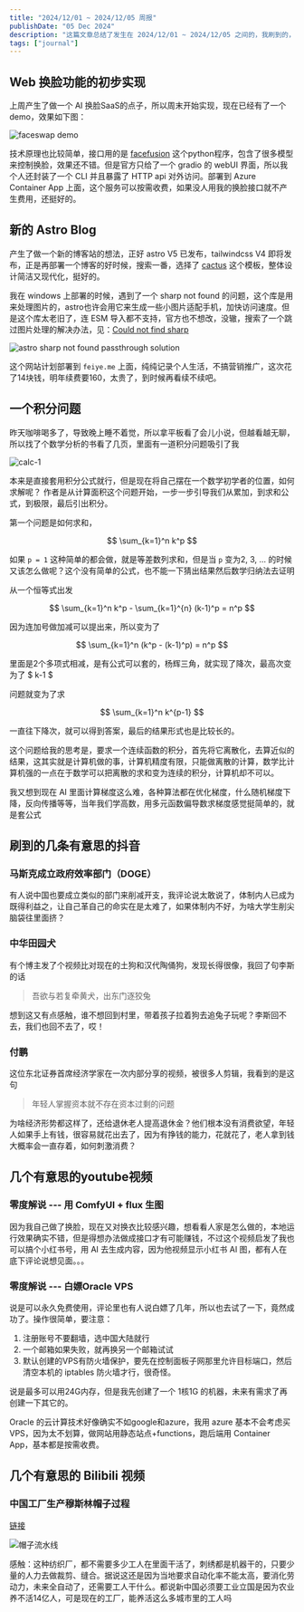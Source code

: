 ```yaml
---
title: "2024/12/01 ~ 2024/12/05 周报"
publishDate: "05 Dec 2024"
description: "这篇文章总结了发生在 2024/12/01 ~ 2024/12/05 之间的，我刷到的，感觉对自己有影响，感兴趣的新闻，附加了一些自己的评论"
tags: ["journal"]
---
```


## Web 换脸功能的初步实现

上周产生了做一个 AI 换脸SaaS的点子，所以周末开始实现，现在已经有了一个demo，效果如下图：

![faceswap demo](faceswap-1.png)

技术原理也比较简单，接口用的是 [facefusion](https://github.com/facefusion/facefusion) 这个python程序，包含了很多模型来控制换脸，效果还不错。但是官方只给了一个 gradio 的 webUI 界面，所以我个人还封装了一个 CLI 并且暴露了 HTTP api 对外访问。部署到 Azure Container App 上面，这个服务可以按需收费，如果没人用我的换脸接口就不产生费用，还挺好的。

## 新的 Astro Blog

产生了做一个新的博客站的想法，正好 astro V5 已发布，tailwindcss V4 即将发布，正是再部署一个博客的好时候，搜索一番，选择了 [cactus](https://github.com/chrismwilliams/astro-theme-cactus) 这个模板，整体设计简洁又现代化，挺好的。

我在 windows 上部署的时候，遇到了一个 sharp not found 的问题，这个库是用来处理图片的，astro也许会用它来生成一些小图片适配手机，加快访问速度。但是这个库太老旧了，连 ESM 导入都不支持，官方也不想改，没辙，搜索了一个跳过图片处理的解决办法，见：[Could not find sharp](https://docs.astro.build/en/reference/errors/missing-sharp/)

![astro sharp not found passthrough solution](astro-sharp-not-found.png)

这个网站计划部署到 `feiye.me` 上面，纯纯记录个人生活，不搞营销推广，这次花了14块钱，明年续费要160，太贵了，到时候再看续不续吧。

## 一个积分问题

昨天咖啡喝多了，导致晚上睡不着觉，所以拿平板看了会儿小说，但越看越无聊，所以找了个数学分析的书看了几页，里面有一道积分问题吸引了我

![calc-1](calc-1.png)

本来是直接套用积分公式就行，但是现在将自己摆在一个数学初学者的位置，如何求解呢？
作者是从计算面积这个问题开始，一步一步引导我们从累加，到求和公式，到极限，最后引出积分。

第一个问题是如何求和，

$$
\sum_{k=1}^n k^p
$$

如果 `p = 1` 这种简单的都会做，就是等差数列求和，但是当 `p` 变为2, 3, ... 的时候又该怎么做呢？这个没有简单的公式，也不能一下猜出结果然后数学归纳法去证明

从一个恒等式出发

$$
\sum_{k=1}^n k^p - \sum_{k=1}^{n} (k-1)^p = n^p
$$

因为连加号做加减可以提出来，所以变为了

$$
\sum_{k=1}^n (k^p - (k-1)^p) = n^p
$$

里面是2个多项式相减，是有公式可以套的，杨辉三角，就实现了降次，最高次变为了 $ k-1 $

问题就变为了求

$$
\sum_{k=1}^n k^{p-1}
$$

一直往下降次，就可以得到答案，最后的结果形式也是比较长的。

这个问题给我的思考是，要求一个连续函数的积分，首先将它离散化，去算近似的结果，这其实就是计算机做的事，计算机精度有限，只能做离散的计算，数学比计算机强的一点在于数学可以把离散的求和变为连续的积分，计算机却不可以。

我又想到现在 AI 里面计算梯度这么难，各种算法都在优化梯度，什么随机梯度下降，反向传播等等，当年我们学高数，用多元函数偏导数求梯度感觉挺简单的，就是套公式

## 刷到的几条有意思的抖音

### 马斯克成立政府效率部门（DOGE）

有人说中国也要成立类似的部门来削减开支，我评论说太敢说了，体制内人已成为既得利益之，让自己革自己的命实在是太难了，如果体制内不好，为啥大学生削尖脑袋往里面挤？

### 中华田园犬

有个博主发了个视频比对现在的土狗和汉代陶俑狗，发现长得很像，我回了句李斯的话

> 吾欲与若复牵黄犬，出东门逐狡兔

想到这又有点感触，谁不想回到村里，带着孩子拉着狗去追兔子玩呢？李斯回不去，我们也回不去了，哎！

### 付鹏

这位东北证券首席经济学家在一次内部分享的视频，被很多人剪辑，我看到的是这句

> 年轻人掌握资本就不存在资本过剩的问题

为啥经济形势都这样了，还给退休老人提高退休金？他们根本没有消费欲望，年轻人如果手上有钱，很容易就花出去了，因为有挣钱的能力，花就花了，老人拿到钱大概率会一直存着，如何刺激消费？


## 几个有意思的youtube视频

### 零度解说 --- 用 ComfyUI + flux 生图

因为我自己做了换脸，现在又对换衣比较感兴趣，想看看人家是怎么做的，本地运行效果确实不错，但是得想办法做成接口才有可能赚钱，不过这个视频启发了我也可以搞个小红书号，用 AI 去生成内容，因为他视频显示小红书 AI 图，都有人在底下评论说想见面。。。

### 零度解说 --- 白嫖Oracle VPS

说是可以永久免费使用，评论里也有人说白嫖了几年，所以也去试了一下，竟然成功了。操作很简单，要注意：

1. 注册账号不要翻墙，选中国大陆就行
2. 一个邮箱如果失败，就再换另一个邮箱试试
3. 默认创建的VPS有防火墙保护，要先在控制面板子网那里允许目标端口，然后清空本机的 iptables 防火墙才行，很奇怪。

说是最多可以用24G内存，但是我先创建了一个 1核1G 的机器，未来有需求了再创建一下其它的。

Oracle 的云计算技术好像确实不如google和azure，我用 azure 基本不会考虑买VPS，因为太不划算，做网站用静态站点+functions，跑后端用 Container App，基本都是按需收费。

## 几个有意思的 Bilibili 视频

### 中国工厂生产穆斯林帽子过程

[链接](https://www.bilibili.com/video/BV1RTzJY7EPu/?spm_id_from=333.1007.top_right_bar_window_history.content.click&vd_source=b006e936c76c138f12ddafe94e135085)

![帽子流水线](hat-factory-1.png)

感触：这种纺织厂，都不需要多少工人在里面干活了，刺绣都是机器干的，只要少量的人力去做裁剪、缝合。据说这还是因为当地要求自动化率不能太高，要消化劳动力，未来全自动了，还需要工人干什么。都说新中国必须要工业立国是因为农业养不活14亿人，可是现在的工厂，能养活这么多城市里的工人吗
